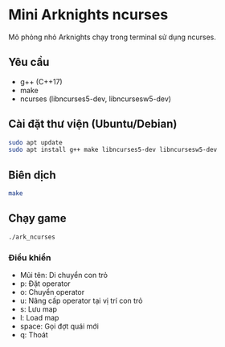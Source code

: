 # Mini Arknights ncurses

Mô phỏng nhỏ Arknights chạy trong terminal sử dụng ncurses.

## Yêu cầu
- g++ (C++17)
- make
- ncurses (libncurses5-dev, libncursesw5-dev)

## Cài đặt thư viện (Ubuntu/Debian)
```bash
sudo apt update
sudo apt install g++ make libncurses5-dev libncursesw5-dev
```

## Biên dịch
```bash
make
```

## Chạy game
```bash
./ark_ncurses
```

### Điều khiển
- Mũi tên: Di chuyển con trỏ
- p: Đặt operator
- o: Chuyển operator
- u: Nâng cấp operator tại vị trí con trỏ
- s: Lưu map
- l: Load map
- space: Gọi đợt quái mới
- q: Thoát
